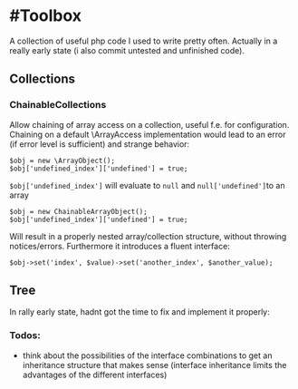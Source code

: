 #Toolbox
===
A collection of useful php code I used to write pretty often. 
Actually in a really early state (i also commit untested and unfinished code).
## Collections
### ChainableCollections
Allow chaining of array access on a collection, useful f.e. for configuration. 
Chaining on a default \ArrayAccess implementation would lead to an error (if 
error level is sufficient) and strange behavior:
```
$obj = new \ArrayObject();
$obj['undefined_index']['undefined'] = true;
```
`$obj['undefined_index']` will evaluate to `null` and `null['undefined']`to an 
array
```
$obj = new ChainableArrayObject();
$obj['undefined_index']['undefined'] = true;
```
Will result in a properly nested array/collection structure, without throwing 
notices/errors. Furthermore it introduces a fluent interface:
```
$obj->set('index', $value)->set('another_index', $another_value);
```

## Tree
In rally early state, hadnt got the time to fix and implement it properly:
### Todos:
  - think about the possibilities of the interface combinations to get an inheritance
structure that makes sense (interface inheritance limits the advantages of the 
different interfaces)